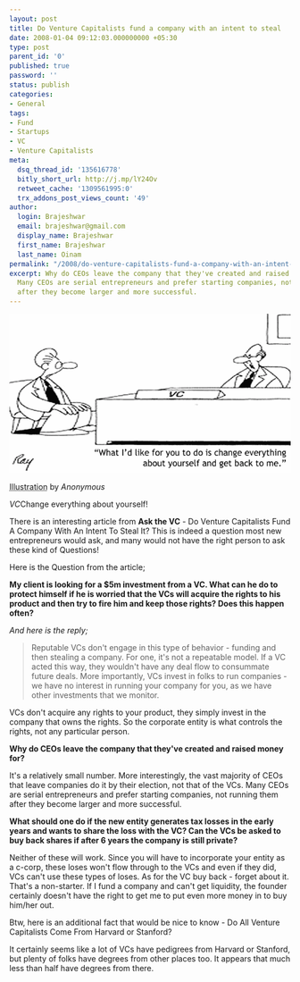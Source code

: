 ```yaml
---
layout: post
title: Do Venture Capitalists fund a company with an intent to steal
date: 2008-01-04 09:12:03.000000000 +05:30
type: post
parent_id: '0'
published: true
password: ''
status: publish
categories:
- General
tags:
- Fund
- Startups
- VC
- Venture Capitalists
meta:
  dsq_thread_id: '135616778'
  bitly_short_url: http://j.mp/lY24Ov
  retweet_cache: '1309561995:0'
  trx_addons_post_views_count: '49'
author:
  login: Brajeshwar
  email: brajeshwar@gmail.com
  display_name: Brajeshwar
  first_name: Brajeshwar
  last_name: Oinam
permalink: "/2008/do-venture-capitalists-fund-a-company-with-an-intent-to-steal/"
excerpt: Why do CEOs leave the company that they've created and raised money for?
  Many CEOs are serial entrepreneurs and prefer starting companies, not running them
  after they become larger and more successful.
---
```

<div class="figure"><img src="/static/2008/01/vc-change.png" alt="VC - Change everything about yourself" />
<p class="credit"><abbr class="type" title="Illustration">Illustration</abbr> by <cite>Anonymous</cite></p>
<p class="caption"><em class="title">VC</em>Change everything about yourself!</p>
</div>

<p>There is an interesting article from <strong>Ask the VC</strong> - Do Venture Capitalists Fund A Company With An Intent To Steal It? This is indeed a question most new entrepreneurs would ask, and many would not have the right person to ask these kind of Questions!</p>
<p>Here is the Question from the article;</p>
<p><strong>My client is looking for a $5m investment from a VC. What can he do to protect himself if he is worried that the VCs will acquire the rights to his product and then try to fire him and keep those rights? Does this happen often?</strong></p>
<p><em>And here is the reply;</em></p>
<blockquote><p>Reputable VCs don't engage in this type of behavior - funding and then stealing a company. For one, it's not a repeatable model. If a VC acted this way, they wouldn't have any deal flow to consummate future deals. More importantly, VCs invest in folks to run companies - we have no interest in running your company for you, as we have other investments that we monitor.</p></blockquote>
<p>VCs don't acquire any rights to your product, they simply invest in the company that owns the rights.  So the corporate entity is what controls the rights, not any particular person.</p>
<p><strong>Why do CEOs leave the company that they've created and raised money for?</strong></p>
<p>It's a relatively small number. More interestingly, the vast majority of CEOs that leave companies do it by their election, not that of the VCs. Many CEOs are serial entrepreneurs and prefer starting companies, not running them after they become larger and more successful.</p>
<p><strong>What should one do if the new entity generates tax losses in the early years and wants to share the loss with the VC? Can the VCs be asked to buy back shares if after 6 years the company is still private?</strong></p>
<p>Neither of these will work. Since you will have to incorporate your entity as a c-corp, these loses won't flow through to the VCs and even if they did, VCs can't use these types of loses. As for the VC buy back - forget about it.  That's a non-starter.  If I fund a company and can't get liquidity, the founder certainly doesn't have the right to get me to put even more money in to buy him/her out.</p>
<p>Btw, here is an additional fact that would be nice to know - Do All Venture Capitalists Come From Harvard or Stanford?</p>
<p>It certainly seems like a lot of VCs have pedigrees from Harvard or Stanford, but plenty of folks have degrees from other places too. It appears that much less than half have degrees from there.</p>

